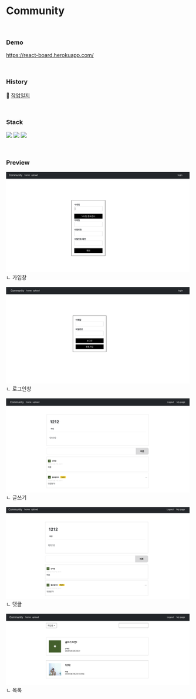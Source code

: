 # Community

<br />

### Demo
https://react-board.herokuapp.com/

<br />

### History
🚜 <a href="https://jyounge.notion.site/community-react-heroku-3624278cbb6f44e99cef79499250338c">작업일지</a>

<br />

### Stack
<img src="https://img.shields.io/badge/react-61DAFB?style=for-the-badge&logo=react&logoColor=black">  <img src="https://img.shields.io/badge/bootstrap-7952B3?style=for-the-badge&logo=bootstrap&logoColor=white">
<img src="https://img.shields.io/badge/heroku-430098?style=for-the-badge&logo=heroku&logoColor=white">

<br />

### Preview

<img src="https://github.com/7uckystrike/community/blob/main/preview/join.png?raw=true" width="500" heigt="auto" />
<span>ㄴ 가입창</span>
<br/><br/>
<img src="https://github.com/7uckystrike/community/blob/main/preview/login.png?raw=true" width="500" heigt="auto"/>
<span>ㄴ 로그인창</span>
<br/><br/>
<img src="https://github.com/7uckystrike/community/blob/main/preview/upload.png?raw=true" width="500" heigt="auto"/>
<span>ㄴ 글쓰기</span>
<br/><br/>
<img src="https://github.com/7uckystrike/community/blob/main/preview/reple.png?raw=true" width="500" heigt="auto"/>
<span>ㄴ 댓글</span>
<br/><br/>
<img src="https://github.com/7uckystrike/community/blob/main/preview/list.png?raw=true" width="500" heigt="auto"/>
<span>ㄴ 목록</span>
